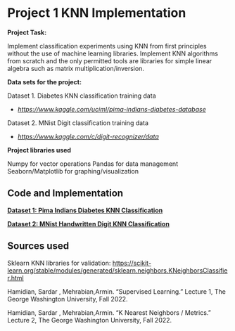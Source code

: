 # Project 1 KNN Implementation

 **Project Task:**
 
Implement classification experiments using KNN from first principles without the use of machine learning libraries. Implement KNN algorithms from scratch and the only permitted tools are libraries for simple linear algebra such as matrix multiplication/inversion.

 
**Data sets for the project:**

  

Dataset 1. Diabetes KNN classification training data

- *https://www.kaggle.com/uciml/pima-indians-diabetes-database*

  

Dataset 2. MNist Digit classification training data

- *https://www.kaggle.com/c/digit-recognizer/data*

**Project libraries used**

Numpy for vector operations
Pandas for data management
Seaborn/Matplotlib for graphing/visualization
 
 ## Code and Implementation

**[Dataset 1: Pima Indians Diabetes KNN Classification](https://github.com/gimenopea/CSCI6364/blob/4b015d5d0e1d0f09cd392d1fa85bea8627a4ce85/KNN%20-%20Project%201/KNN_Diabetes_Project1.ipynb)**

**[Dataset 2: MNist Handwritten Digit KNN Classification](https://github.com/gimenopea/CSCI6364/blob/4b015d5d0e1d0f09cd392d1fa85bea8627a4ce85/KNN%20-%20Project%201/MNIST_DataSet_KNN_Project1.ipynb)**

## Sources used

Sklearn KNN libraries for validation:
 https://scikit-learn.org/stable/modules/generated/sklearn.neighbors.KNeighborsClassifier.html

Hamidian, Sardar , Mehrabian,Armin. “Supervised Learning.” Lecture 1, The George Washington University, Fall 2022.

Hamidian, Sardar , Mehrabian,Armin. “K Nearest Neighbors / Metrics.” Lecture 2, The George Washington University, Fall 2022.